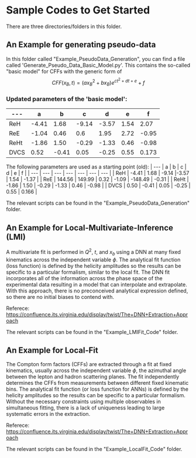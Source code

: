 # Sample Codes to Get Started

There are three directories/folders in this folder.


## An Example for generating pseudo-data

   In this folder called "Example_PseudoData_Generation", you can find a file called 'Generate_Pseudo_Data_Basic_Model.py'.
   This contains the so-called "basic model" for CFFs with the generic form of
   $$CFF(x_B,t) = (a x_B^2 + b x_B) e^{ct^2 + dt + e}+f $$

   ### Updated parameters of the 'basic model':
   | --- | a | b | c | d | e | f |
   | --- | --- | --- | --- | --- | --- | --- |
   | ReH | -4.41 | 1.68 | -9.14 |-3.57 | 1.54 | 2.07 |
   | ReE | -1.04 | 0.46 | 0.6 | 1.95 | 2.72 | -0.95 |
   | ReHt |  -1.86 | 1.50 | -0.29 | -1.33 | 0.46 | -0.98 |
   | DVCS | 0.52  | -0.41 | 0.05 | -0.25 | 0.55 | 0.173 |

   The following parameters are used as a starting point (old):
   | --- | a | b | c | d | e | f |
   | --- | --- | --- | --- | --- | --- | --- |
   | ReH | -4.41 | 1.68 | -9.14 |-3.57 | 1.54 | -1.37 |
   | ReE | 144.56 | 149.99 | 0.32 | -1.09 | -148.49 | -0.31 |
   | ReHt |  -1.86 | 1.50 | -0.29 | -1.33 | 0.46 | -0.98 |
   | DVCS | 0.50  | -0.41 | 0.05 | -0.25 | 0.55 | 0.166 |

The relevant scripts can be found in the "Example_PseudoData_Generation" folder.

## An Example for Local-Multivariate-Inference (LMI)

A multivariate fit is performed in $Q^2$, $t$, and $x_b$ using a DNN at many fixed kinematics across the independent variable $\phi$. 
The analytical fit function (loss function) is defined by the helicity amplitudes so the results can be specific to a particular formalism, similar to the local fit. 
The DNN fit incorporates all of the information across the phase space of the experimental data resulting in a model that can interpolate and extrapolate. 
With this approach, there is no preconceived analytical expression defined, so there are no initial biases to contend with.

Referece: https://confluence.its.virginia.edu/display/twist/The+DNN+Extraction+Approach

The relevant scripts can be found in the "Example_LMIFit_Code" folder.
   

## An Example for Local-Fit
The Compton form factors (CFFs) are extracted through a fit at fixed kinematics, usually across the independent variable $\phi$, the azimuthal angle between the lepton and hadron scattering planes. 
The fit independently determines the CFFs from measurements between different fixed kinematic bins. 
The analytical fit function (or loss function for ANNs) is defined by the helicity amplitudes so the results can be specific to a particular formalism. 
Without the necessary constraints using multiple observables in simultaneous fitting, there is a lack of uniqueness leading to large systematic errors in the extraction.

Referece: https://confluence.its.virginia.edu/display/twist/The+DNN+Extraction+Approach

The relevant scripts can be found in the "Example_LocalFit_Code" folder.
